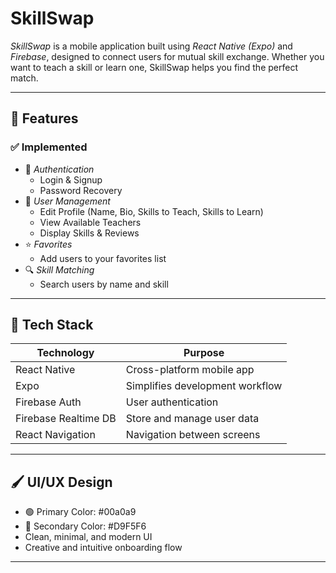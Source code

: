 # SkillSwap

*SkillSwap* is a mobile application built using *React Native (Expo)* and *Firebase*, designed to connect users for mutual skill exchange. Whether you want to teach a skill or learn one, SkillSwap helps you find the perfect match.

---

## 📱 Features

### ✅ Implemented
- 🔐 *Authentication*
  - Login & Signup
  - Password Recovery
- 👤 *User Management*
  - Edit Profile (Name, Bio, Skills to Teach, Skills to Learn)
  - View Available Teachers
  - Display Skills & Reviews
- ⭐ *Favorites*
  - Add users to your favorites list
- 🔍 *Skill Matching*
  - Search users by name and skill

---

## 🧩 Tech Stack

| Technology      | Purpose                         |
|----------------|----------------------------------|
| React Native    | Cross-platform mobile app        |
| Expo            | Simplifies development workflow  |
| Firebase Auth   | User authentication              |
| Firebase Realtime DB | Store and manage user data  |
| React Navigation | Navigation between screens     |

---

## 🖌 UI/UX Design

- 🟢 Primary Color: #00a0a9
- 🔵 Secondary Color: #D9F5F6
- Clean, minimal, and modern UI
- Creative and intuitive onboarding flow

---